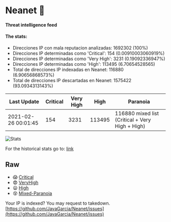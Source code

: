 # Neanet :hocho:
#### Threat intelligence feed
#### The stats:

- Direcciones IP con mala reputacion analizadas: 1692302 (100%)
- Direcciones IP determinadas como 'Critical':  154 (0.00910003060919%)
- Direcciones IP determinadas como 'Very High':  3231 (0.19092336947%)
- Direcciones IP determinadas como 'High':  113495 (6.70654528565)
- Total de direcciones IP indexadas en Neanet:  116880 (6.90656868573%)
- Total de direcciones IP descartadas en Neanet:  1575422 (93.0934313143%)

| Last Update | Critical | Very High | High | Paranoia |
| --- | --- | --- | --- | --- |
| 2021-02-26 00:01:45 | 154 | 3231 | 113495 | 116880 mixed list (Critical + Very High + High)|

![Stats](https://docs.google.com/spreadsheets/d/e/2PACX-1vSnaNMIXVabIpDJjufMlzH7poXnshF3mgd8Is1g9ytUEzVsP5my4Trn8f-xkoLLQ38xpL3HtmUexLo6/pubchart?oid=501124687&format=image)

For the historical stats go to: [link](/stats.csv)
## Raw
- :scream: [Critical](https://raw.githubusercontent.com/JavaGarcia/Neanet/master/blacklists/neanet_critical.txt)
- :fearful: [VeryHigh](https://raw.githubusercontent.com/JavaGarcia/Neanet/master/blacklists/neanet_veryHigh.txtt)
- :frowning: [High](https://raw.githubusercontent.com/JavaGarcia/Neanet/master/blacklists/neanet_high.txt)
- :dizzy_face: [Mixed-Paranoia](https://raw.githubusercontent.com/JavaGarcia/Neanet/master/blacklists/neanet_all.txt)


Your IP is indexed? You may request to takedown. [https://github.com/JavaGarcia/Neanet/issues](https://github.com/JavaGarcia/Neanet/issues)

















































































































































































































































































































































































































































































































































































































































































































































































































































































































































































































































































































































































































































































































































































































































































































































































































































































































































































































































































































































































































































































































































































































































































































































































































































































































































































































































































































































































































































































































































































































































































































































































































































































































































































































































































































































































































































































































































































































































































































































































































































































































































































































































































































































































































































































































































































































































